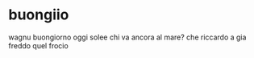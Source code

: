# buongiio
wagnu buongiorno oggi solee chi va ancora al mare? che riccardo a gia freddo quel frocio

